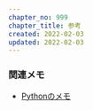 ```yaml
---
chapter_no: 999
chapter_title: 参考
created: 2022-02-03
updated: 2022-02-03
---
```

### 関連メモ
- [Pythonのメモ]({{link_to_it_python}})
